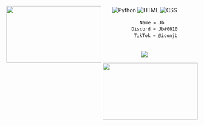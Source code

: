 
<img align="left" src="https://cdn.discordapp.com/attachments/945354698045653063/995645973650997279/ea62048fa260d046bd970bd3008228c0.png" height= "150" width="250" /> <img align="right" src="https://cdn.discordapp.com/attachments/965651136453414972/970637533958537266/IMG_6209.jpg" height= "150" width="250" />



ㅤㅤ![Python](https://img.shields.io/badge/Python-3776AB?style=for-the-badge&logo=python&logoColor=white)
![HTML](https://img.shields.io/badge/HTML-E34F26?style=for-the-badge&logo=html5&logoColor=white)
![CSS](https://img.shields.io/badge/CSS-1572B6?style=for-the-badge&logo=css3&logoColor=white)
```
ㅤㅤㅤㅤㅤㅤㅤㅤㅤName = Jb
ㅤㅤㅤㅤㅤㅤㅤDiscord = Jb#0010
ㅤㅤㅤㅤㅤ    TikTok = @iconjb
```
ㅤㅤㅤㅤㅤㅤㅤㅤㅤㅤㅤㅤㅤㅤㅤㅤㅤㅤㅤㅤㅤㅤㅤㅤㅤㅤㅤ![](https://komarev.com/ghpvc/?username=szg&style=plastic&label=Profile+Views)
<!---
jxshb/jxshb is a ✨ special ✨ repository because its `README.md` (this file) appears on your GitHub profile.
You can click the Preview link to take a look at your changes.
--->
